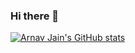 ### Hi there 👋
[![Arnav Jain's GitHub stats](https://github-readme-stats.vercel.app/api?username=arnavj22&layout=compact&theme=onedark)](https://github.com/arnavj22/github-readme-stats)


<!--
**arnavj22/arnavj22** is a ✨ _special_ ✨ repository because its `README.md` (this file) appears on your GitHub profile.

Here are some ideas to get you started:

- 🔭 I’m currently working on ...
- 🌱 I’m currently learning ...
- 👯 I’m looking to collaborate on ...
- 🤔 I’m looking for help with ...
- 💬 Ask me about ...
- 📫 How to reach me: ...
- 😄 Pronouns: ...
- ⚡ Fun fact: ...
-->
